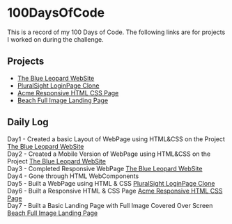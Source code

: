 # 100DaysOfCode
This is a record of my 100 Days of Code. The following links are for projects I worked on during the challenge.

## Projects
* [The Blue Leopard WebSite](https://github.com/sana-shaik/The-Blue-Leopard-WebSite)
* [PluralSight LoginPage Clone](https://github.com/sana-shaik/PS-LoginPageClone)
* [Acme Responsive HTML CSS Page](https://github.com/sana-shaik/ACME-WebSite)
* [Beach Full Image Landing Page](https://github.com/sana-shaik/Beach-Full-Image_LandingPage)


## Daily Log
Day1 - Created a basic Layout of WebPage using HTML&CSS on the Project [The Blue Leopard WebSite](https://github.com/sana-shaik/The-Blue-Leopard-WebSite)  
Day2 - Created a Mobile Version of WebPage using HTML&CSS on the Project [The Blue Leopard WebSite](https://github.com/sana-shaik/The-Blue-Leopard-WebSite)  
Day3 - Completed Responsive WebPage [The Blue Leopard WebSite](https://github.com/sana-shaik/The-Blue-Leopard-WebSite)  
Day4 - Gone through HTML WebComponents  
Day5 - Built a WebPage using HTML & CSS [PluralSight LoginPage Clone](https://github.com/sana-shaik/PS-LoginPageClone)  
Day6 - Built a Responsive HTML & CSS Page [Acme Responsive HTML CSS Page](https://github.com/sana-shaik/ACME-WebSite)  
Day7 - Built a Basic Landing Page with Full Image Covered Over Screen [Beach Full Image Landing Page](https://github.com/sana-shaik/Beach-Full-Image_LandingPage)  
